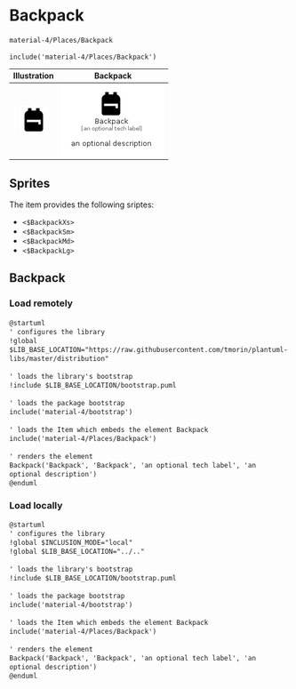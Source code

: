 # Backpack


```text
material-4/Places/Backpack
```

```text
include('material-4/Places/Backpack')
```



| Illustration | Backpack |
| :---: | :---: |
| ![illustration for Illustration](../../material-4/Places/Backpack.png) | ![illustration for Backpack](../../material-4/Places/Backpack.Local.png) |



## Sprites
The item provides the following sriptes:

- `<$BackpackXs>`
- `<$BackpackSm>`
- `<$BackpackMd>`
- `<$BackpackLg>`





## Backpack

### Load remotely
```plantuml
@startuml
' configures the library
!global $LIB_BASE_LOCATION="https://raw.githubusercontent.com/tmorin/plantuml-libs/master/distribution"

' loads the library's bootstrap
!include $LIB_BASE_LOCATION/bootstrap.puml

' loads the package bootstrap
include('material-4/bootstrap')

' loads the Item which embeds the element Backpack
include('material-4/Places/Backpack')

' renders the element
Backpack('Backpack', 'Backpack', 'an optional tech label', 'an optional description')
@enduml
```

### Load locally
```plantuml
@startuml
' configures the library
!global $INCLUSION_MODE="local"
!global $LIB_BASE_LOCATION="../.."

' loads the library's bootstrap
!include $LIB_BASE_LOCATION/bootstrap.puml

' loads the package bootstrap
include('material-4/bootstrap')

' loads the Item which embeds the element Backpack
include('material-4/Places/Backpack')

' renders the element
Backpack('Backpack', 'Backpack', 'an optional tech label', 'an optional description')
@enduml
```

